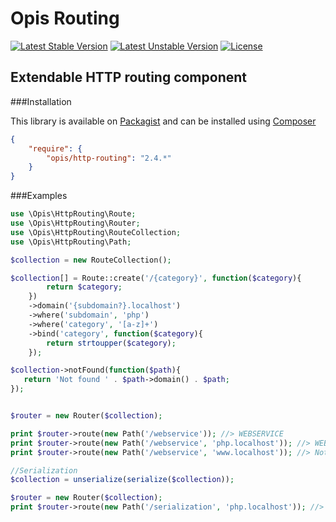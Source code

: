 Opis Routing
============
[![Latest Stable Version](https://poser.pugx.org/opis/http-routing/version.png)](https://packagist.org/packages/opis/http-routing)
[![Latest Unstable Version](https://poser.pugx.org/opis/http-routing/v/unstable.png)](//packagist.org/packages/opis/http-routing)
[![License](https://poser.pugx.org/opis/http-routing/license.png)](https://packagist.org/packages/opis/http-routing)

Extendable HTTP routing component
---------------------

###Installation

This library is available on [Packagist](https://packagist.org/packages/opis/http-routing) and can be installed using [Composer](http://getcomposer.org)

```json
{
    "require": {
        "opis/http-routing": "2.4.*"
    }
}
```

###Examples

```php
use \Opis\HttpRouting\Route;
use \Opis\HttpRouting\Router;
use \Opis\HttpRouting\RouteCollection;
use \Opis\HttpRouting\Path;

$collection = new RouteCollection();

$collection[] = Route::create('/{category}', function($category){
        return $category;
    })
    ->domain('{subdomain?}.localhost')
    ->where('subdomain', 'php')
    ->where('category', '[a-z]+')
    ->bind('category', function($category){
        return strtoupper($category);
    });

$collection->notFound(function($path){
   return 'Not found ' . $path->domain() . $path; 
});


$router = new Router($collection);

print $router->route(new Path('/webservice')); //> WEBSERVICE
print $router->route(new Path('/webservice', 'php.localhost')); //> WEBSERVICE
print $router->route(new Path('/webservice', 'www.localhost')); //> Not found www.localhost/webservice

//Serialization
$collection = unserialize(serialize($collection));

$router = new Router($collection);
print $router->route(new Path('/serialization', 'php.localhost')); //> SERIALIZATION
```
